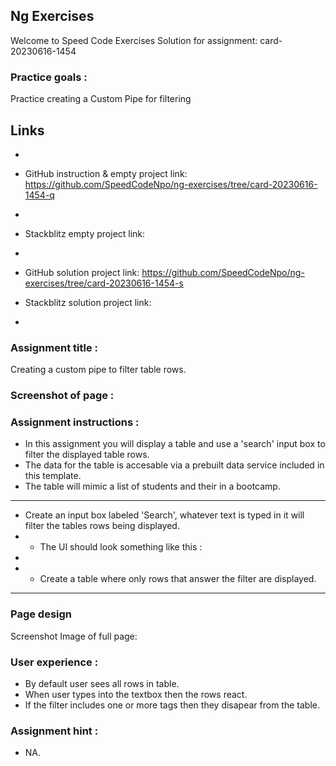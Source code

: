 ## Ng Exercises

Welcome to Speed Code Exercises
Solution for assignment: card-20230616-1454

### Practice goals :

Practice creating a Custom Pipe for filtering

## Links
- 
- GitHub instruction & empty project link:
   https://github.com/SpeedCodeNpo/ng-exercises/tree/card-20230616-1454-q
-
- Stackblitz empty project link:
-
- GitHub solution project link:
   https://github.com/SpeedCodeNpo/ng-exercises/tree/card-20230616-1454-s

- Stackblitz solution project link:
- 

### Assignment title :

Creating a custom pipe to filter table rows.

### Screenshot of page :


### Assignment instructions :

- In this assignment you will display a table and use a 'search' input box to filter the displayed table rows.
- The data for the table is accesable via a prebuilt data service included in this template.
- The table will mimic a list of students and their in a bootcamp.

---------------------
- Create an input box labeled 'Search', 
  whatever text is typed in it will filter the tables rows being displayed.
- - The UI should look something like this :
-
- - Create a table where only rows that answer the filter are displayed.
---------------------

### Page design
Screenshot Image of full page:



### User experience :

- By default user sees all rows in table.
- When user types into the textbox then the rows react.
- If the filter includes one or more tags then they disapear
  from the table.
  
### Assignment hint :

- NA.
